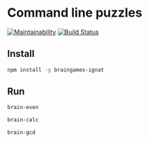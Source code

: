 # Command line puzzles
[![Maintainability](https://api.codeclimate.com/v1/badges/15481ab72d09db9080ed/maintainability)](https://codeclimate.com/github/buyfn/project-lvl1-s220/maintainability)
[![Build Status](https://travis-ci.org/buyfn/project-lvl1-s220.svg?branch=master)](https://travis-ci.org/buyfn/project-lvl1-s220)

## Install
```bash
npm install -g braingames-ignat
```

## Run
```bash
brain-even
```

```bash
brain-calc
```

```bash
brain-gcd
```